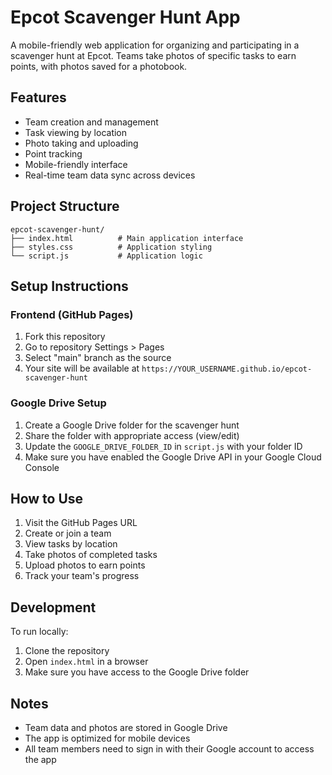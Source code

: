 # Epcot Scavenger Hunt App

A mobile-friendly web application for organizing and participating in a scavenger hunt at Epcot. Teams take photos of specific tasks to earn points, with photos saved for a photobook.

## Features

- Team creation and management
- Task viewing by location
- Photo taking and uploading
- Point tracking
- Mobile-friendly interface
- Real-time team data sync across devices

## Project Structure

```
epcot-scavenger-hunt/
├── index.html          # Main application interface
├── styles.css          # Application styling
└── script.js           # Application logic
```

## Setup Instructions

### Frontend (GitHub Pages)

1. Fork this repository
2. Go to repository Settings > Pages
3. Select "main" branch as the source
4. Your site will be available at `https://YOUR_USERNAME.github.io/epcot-scavenger-hunt`

### Google Drive Setup

1. Create a Google Drive folder for the scavenger hunt
2. Share the folder with appropriate access (view/edit)
3. Update the `GOOGLE_DRIVE_FOLDER_ID` in `script.js` with your folder ID
4. Make sure you have enabled the Google Drive API in your Google Cloud Console

## How to Use

1. Visit the GitHub Pages URL
2. Create or join a team
3. View tasks by location
4. Take photos of completed tasks
5. Upload photos to earn points
6. Track your team's progress

## Development

To run locally:
1. Clone the repository
2. Open `index.html` in a browser
3. Make sure you have access to the Google Drive folder

## Notes

- Team data and photos are stored in Google Drive
- The app is optimized for mobile devices
- All team members need to sign in with their Google account to access the app 